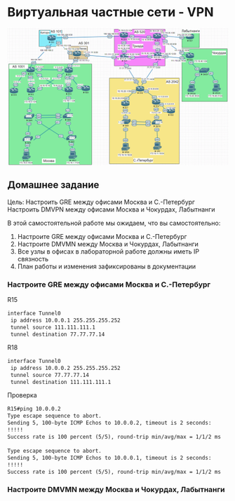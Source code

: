 # Виртуальная частные сети - VPN

![](img/EVE_Topology.png)

## Домашнее задание

Цель: Настроить GRE между офисами Москва и С.-Петербург Настроить DMVPN между офисами Москва и Чокурдах, Лабытнанги

В этой самостоятельной работе мы ожидаем, что вы самостоятельно:

1. Настроите GRE между офисами Москва и С.-Петербург
2.  Настроите DMVMN между Москва и Чокурдах, Лабытнанги
3.  Все узлы в офисах в лабораторной работе должны иметь IP связность
4. План работы и изменения зафиксированы в документации

### Настроите GRE между офисами Москва и С.-Петербург

R15

```
interface Tunnel0
 ip address 10.0.0.1 255.255.255.252
 tunnel source 111.111.111.1
 tunnel destination 77.77.77.14
```

R18

```
interface Tunnel0
 ip address 10.0.0.2 255.255.255.252
 tunnel source 77.77.77.14
 tunnel destination 111.111.111.1
```

Проверка

```
R15#ping 10.0.0.2
Type escape sequence to abort.
Sending 5, 100-byte ICMP Echos to 10.0.0.2, timeout is 2 seconds:
!!!!!
Success rate is 100 percent (5/5), round-trip min/avg/max = 1/1/2 ms

Type escape sequence to abort.
Sending 5, 100-byte ICMP Echos to 10.0.0.1, timeout is 2 seconds:
!!!!!
Success rate is 100 percent (5/5), round-trip min/avg/max = 1/1/2 ms
```

### Настроите DMVMN между Москва и Чокурдах, Лабытнанги